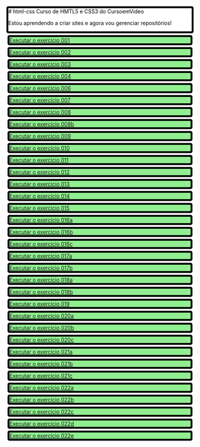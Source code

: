 <style>
    div {
        background-color: lightgreen;
        border: 5px solid black;
        border-radius: 5px;
        margin: 5px;

    }

    div#topo{
        background-color: white;
        color: black;
        border: 5px solid black;
        border-radius: 5px;
        margin: 2px;
    }
</style>


<div id="topo">
# html-css
 Curso de HMTL5 e CSS3 do CursoemVideo

Estou aprendendo a criar sites e agora vou gerenciar repositórios!
</div>


<div><a href="https://nubextremis.github.io/html-css/exercicios/ex001/index.html">Executar o exercício 001</a></div>
<div><a href="https://nubextremis.github.io/html-css/exercicios/ex002/index.html">Executar o exercício 002</a></div>
<div><a href="https://nubextremis.github.io/html-css/exercicios/ex003/index.html">Executar o exercício 003</a></div>
<div><a href="https://nubextremis.github.io/html-css/exercicios/ex004/index.html">Executar o exercício 004</a></div>
<div><a href="https://nubextremis.github.io/html-css/exercicios/ex006/index.html">Executar o exercício 006</a></div>
<div><a href="https://nubextremis.github.io/html-css/exercicios/ex007/html5.html">Executar o exercício 007</a></div>
<div><a href="https://nubextremis.github.io/html-css/exercicios/ex008/index.html">Executar o exercício 008</a></div>
<div><a href="https://nubextremis.github.io/html-css/exercicios/ex008b/index.html">Executar o exercício 008b</a></div>
<div><a href="https://nubextremis.github.io/html-css/exercicios/ex009/index.html">Executar o exercício 009</a></div>
<div><a href="https://nubextremis.github.io/html-css/exercicios/ex010/index.html">Executar o exercício 010</a></div>
<div><a href="https://nubextremis.github.io/html-css/exercicios/ex011/index.html">Executar o exercício 011</a></div>
<div><a href="https://nubextremis.github.io/html-css/exercicios/ex012/index.html">Executar o exercício 012</a></div>
<div><a href="https://nubextremis.github.io/html-css/exercicios/ex013/index.html">Executar o exercício 013</a></div>
<div><a href="https://nubextremis.github.io/html-css/exercicios/ex014/index.html">Executar o exercício 014</a></div>
<div><a href="https://nubextremis.github.io/html-css/exercicios/ex015/index.html">Executar o exercício 015</a></div>
<div><a href="https://nubextremis.github.io/html-css/exercicios/ex016/cor01.html">Executar o exercício 016a</a></div>
<div><a href="https://nubextremis.github.io/html-css/exercicios/ex016/cor02.html">Executar o exercício 016b</a></div>
<div><a href="https://nubextremis.github.io/html-css/exercicios/ex016/cor03.html">Executar o exercício 016c</a></div>
<div><a href="https://nubextremis.github.io/html-css/exercicios/ex017/fonte01.html">Executar o exercício 017a</a></div>
<div><a href="https://nubextremis.github.io/html-css/exercicios/ex017/fonte02.html">Executar o exercício 017b</a></div>
<div><a href="https://nubextremis.github.io/html-css/exercicios/ex018/fonte01.html">Executar o exercício 018a</a></div>
<div><a href="https://nubextremis.github.io/html-css/exercicios/ex018/fonte02.html">Executar o exercício 018b</a></div>
<div><a href="https://nubextremis.github.io/html-css/exercicios/ex019/seletor01.html">Executar o exercício 019</a></div>
<div><a href="https://nubextremis.github.io/html-css/exercicios/ex020/hover.html">Executar o exercício 020a</a></div>
<div><a href="https://nubextremis.github.io/html-css/exercicios/ex020/links.html">Executar o exercício 020b</a></div>
<div><a href="https://nubextremis.github.io/html-css/exercicios/ex020/pseudoclasse.html">Executar o exercício 020c</a></div>
<div><a href="https://nubextremis.github.io/html-css/exercicios/ex021/caixa01.html">Executar o exercício 021a</a></div>
<div><a href="https://nubextremis.github.io/html-css/exercicios/ex021/caixa02.html">Executar o exercício 021b</a></div>
<div><a href="https://nubextremis.github.io/html-css/exercicios/ex021/caixa03.html">Executar o exercício 021c</a></div>
<div><a href="https://nubextremis.github.io/html-css/exercicios/ex022/fundo001.html">Executar o exercício 022a</a></div>
<div><a href="https://nubextremis.github.io/html-css/exercicios/ex022/fundo002.html">Executar o exercício 022b</a></div>
<div><a href="https://nubextremis.github.io/html-css/exercicios/ex022/fundo003.html">Executar o exercício 022c</a></div>
<div><a href="https://nubextremis.github.io/html-css/exercicios/ex022/fundo004.html">Executar o exercício 022d</a></div>
<div><a href="https://nubextremis.github.io/html-css/exercicios/ex022/fundo005.html">Executar o exercício 022e</a></div>